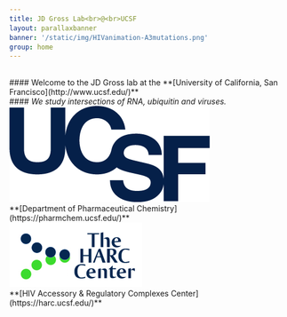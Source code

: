 ```yaml
---
title: JD Gross Lab<br>@<br>UCSF
layout: parallaxbanner
banner: '/static/img/HIVanimation-A3mutations.png'
group: home
---
```




<br>
#### Welcome to the JD Gross lab at the **[University of California, San Francisco](http://www.ucsf.edu/)**    
<br>
#### <i> We study intersections of RNA, ubiquitin and viruses. </i>
<br>






<div class="divider"></div>

<div class="row member">

<div class="col s6 m6 center">
<img class="home-logo" src='/static/img/UCSFlogo.png' alt="UCSF">
<br> **[Department of Pharmaceutical Chemistry](https://pharmchem.ucsf.edu/)** 
</div>

<div class="col s6 m6 center">
<img class="home-logo" src='/static/img/HARC.gif' alt="HARC"> 
<br> **[HIV Accessory & Regulatory Complexes Center](https://harc.ucsf.edu/)** 
</div>

</div>
